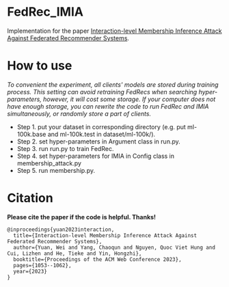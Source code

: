 # FedRec_IMIA
Implementation for the paper [Interaction-level Membership Inference Attack Against Federated Recommender Systems](https://arxiv.org/abs/2301.10964).

# How to use
*To convenient the experiment, all clients' models are stored during training process.
This setting can avoid retraining FedRecs when searching hyper-parameters, however, it will cost some storage.
If your computer does not have enough storage, you can rewrite the code to run FedRec and IMIA simultaneously, or randomly store a part of clients.*

- Step 1. put your dataset in corresponding directory (e.g. put ml-100k.base and ml-100k.test in dataset/ml-100k/).
- Step 2. set hyper-parameters in Argument class in run.py.
- Step 3. run run.py to train FedRec.
- Step 4. set hyper-parameters for IMIA in Config class in membership_attack.py
- Step 5. run membership.py.

# Citation
**Please cite the paper if the code is helpful. Thanks!**
```
@inproceedings{yuan2023interaction,
  title={Interaction-level Membership Inference Attack Against Federated Recommender Systems},
  author={Yuan, Wei and Yang, Chaoqun and Nguyen, Quoc Viet Hung and Cui, Lizhen and He, Tieke and Yin, Hongzhi},
  booktitle={Proceedings of the ACM Web Conference 2023},
  pages={1053--1062},
  year={2023}
}
```